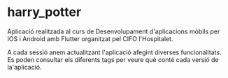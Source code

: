 # harry_potter

Aplicació realitzada al curs de Desenvolupament d'aplicacions mòbils per IOS i Android amb Flutter organitzat pel CIFO l'Hospitalet.

A cada sessió anem actualitzant l'aplicació afegint diverses funcionalitats. Es poden consultar els diferents tags per veure què conté cada versió de la'aplicació.